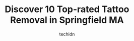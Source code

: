 ---
layout: ampstory
image: https://i0.wp.com/www.depkes.org/wp-content/uploads/2023/06/tattoo-removal-0-in-springfield-ma-1685800755.jpeg?resize=640,853
author: techidn
featured: false
description: Discover the impressive array of Tattoo Removal options in Springfield MA, where you can find 10 of the largest Tattoo Removal establishments in the area. From renowned classics to hidden ge
title: Discover 10 Top-rated Tattoo Removal in Springfield MA
cover:
   title: Discover 10 Top-rated Tattoo Removal in Springfield MA
   subtitle: Rickpate
   background: https://www.depkes.org/wp-content/uploads/2023/06/tattoo-removal-0-in-springfield-ma-1685800755.jpeg

pages: 
 - layout: thirds
   top: <h1>#1 Tattoo Royale</h1>
   bottom: "<p>Very clean!! Professional,  accurate and fast piercing!! My piercing was to memorialize my dog I just lost and he was very compassionate and identified with my sadness.</p>"
   background: https://www.depkes.org/wp-content/uploads/2023/06/tattoo-removal-1-in-springfield-ma-1685800756.jpeg
   backgroundblur: true
 - layout: thirds
   top: <h1>#2 Pisst Fish Tattoo Co</h1>
   bottom: "<p>Chad at the Pisst Fish is my artist for life. Chad is responsible for every tattoo I have and they are all so awesome I would struggle to ever pick a favorite. He always </p>"
   background: https://www.depkes.org/wp-content/uploads/2023/06/tattoo-removal-2-in-springfield-ma-1685800756.jpeg
   cta:
      link: https://www.depkes.org/blog/discover-10-top-rated-tattoo-removal-in-springfield-ma/
      text: Discover 10 Top-rated Tattoo Removal in Springfield MA
 - layout: thirds
   top: <h1>#3 Mystery Ink Tattoo & Body Piercing</h1>
   bottom: "<p>526 Main St, Indian Orchard, MA 01151, United States</p>"
   background: https://www.depkes.org/wp-content/uploads/2023/06/tattoo-removal-3-in-springfield-ma-1685800757.jpeg
   cta:
      link: https://www.depkes.org/blog/discover-10-top-rated-tattoo-removal-in-springfield-ma/
      text: Discover 10 Top-rated Tattoo Removal in Springfield MA
 - layout: thirds
   top: <h1>#4 Nuclear Crayon Tattoo & Piercing</h1>
   bottom: "<p>648 Page Blvd, Springfield, MA 01104, United States</p>"
   background: https://images.unsplash.com/photo-1561679660-d00ee1e0dc8e?ixlib=rb-4.0.3&ixid=MnwxMjA3fDB8MHxwaG90by1wYWdlfHx8fGVufDB8fHx8&auto=format&fit=crop&w=640&h=853&q=80
   cta:
      link: https://www.depkes.org/blog/discover-10-top-rated-tattoo-removal-in-springfield-ma/
      text: Discover 10 Top-rated Tattoo Removal in Springfield MA
 - layout: thirds
   top: <h1>#5 Removery Tattoo Removal & Fading</h1>
   bottom: "<p>271 Pleasant St, Northampton, MA 01060, United States</p>"
   background: https://images.unsplash.com/photo-1549241520-425e3dfc01cb?ixlib=rb-4.0.3&ixid=MnwxMjA3fDB8MHxwaG90by1wYWdlfHx8fGVufDB8fHx8&auto=format&fit=crop&w=640&h=853&q=80
   cta:
      link: https://www.depkes.org/blog/discover-10-top-rated-tattoo-removal-in-springfield-ma/
      text: Discover 10 Top-rated Tattoo Removal in Springfield MA
 - layout: thirds
   top: <h1>#6 Horseshoes and Hand Grenades Tattoo</h1>
   bottom: "<p>6 Center St, Chicopee, MA 01013, United States</p>"
   background: https://images.unsplash.com/photo-1557672172-298e090bd0f1?ixlib=rb-4.0.3&ixid=MnwxMjA3fDB8MHxwaG90by1wYWdlfHx8fGVufDB8fHx8&auto=format&fit=crop&w=640&h=853&q=80
   cta:
      link: https://www.depkes.org/blog/discover-10-top-rated-tattoo-removal-in-springfield-ma/
      text: Discover 10 Top-rated Tattoo Removal in Springfield MA
 - layout: thirds
   top: <h1>#7 INkd By Coleman</h1>
   bottom: "<p>1755 Westover Rd, Chicopee, MA 01020, United States</p>"
   background: https://images.unsplash.com/photo-1534312527009-56c7016453e6?ixlib=rb-4.0.3&ixid=MnwxMjA3fDB8MHxwaG90by1wYWdlfHx8fGVufDB8fHx8&auto=format&fit=crop&w=640&h=853&q=80
   cta:
      link: https://www.depkes.org/blog/discover-10-top-rated-tattoo-removal-in-springfield-ma/
      text: Discover 10 Top-rated Tattoo Removal in Springfield MA
 - layout: thirds
   middle: Continue reading...
   background: https://images.unsplash.com/photo-1533998839656-76f5e4b2bccb?ixlib=rb-4.0.3&ixid=MnwxMjA3fDB8MHxwaG90by1wYWdlfHx8fGVufDB8fHx8&auto=format&fit=crop&w=640&h=853&q=80
   cta:
      link: https://www.depkes.org/blog/discover-10-top-rated-tattoo-removal-in-springfield-ma/
      text: Discover 10 Top-rated Tattoo Removal in Springfield MA
      
---